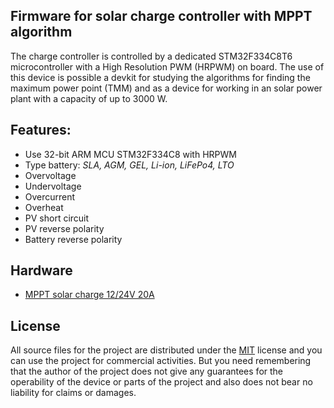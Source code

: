 ## Firmware for solar charge controller with MPPT algorithm

The charge controller is controlled by a dedicated STM32F334C8T6 microcontroller with a High Resolution PWM (HRPWM) on board. The use of this device is possible a devkit for studying the algorithms for finding the maximum power point (TMM) and as a device for working in an solar power plant with a capacity of up to 3000 W.

## Features:

* Use 32-bit ARM MCU STM32F334C8 with HRPWM
* Type battery: *SLA, AGM, GEL, Li-ion, LiFePo4, LTO*
* Overvoltage
* Undervoltage
* Overcurrent
* Overheat
* PV short circuit
* PV reverse polarity
* Battery reverse polarity

## Hardware

* [MPPT solar charge 12/24V 20A](https://github.com/RedCommissary/mppt-2420-hw)

## License

All source files for the project are distributed under the [MIT](./LICENSE "Text license") license and you can use the project for commercial activities. But you need remembering that the author of the project does not give any guarantees for the operability of the device or parts of the project and also does not bear no liability for claims or damages.
